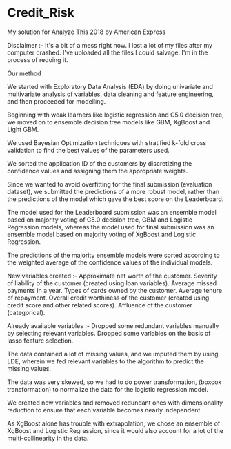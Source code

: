 # Credit_Risk
My solution for Analyze This 2018 by American Express

Disclaimer :- It's a bit of a mess right now. I lost a lot of my files after my computer crashed. I've uploaded all the files I could salvage. I'm in the process of redoing it.

Our method

We started with Exploratory Data Analysis (EDA) by doing univariate and multivariate analysis of variables, data cleaning and feature engineering, and then proceeded for modelling.

Beginning with weak learners like logistic regression and C5.0 decision tree, we moved on to ensemble decision tree models like GBM, XgBoost and Light GBM.

We used  Bayesian Optimization techniques with stratified k-fold cross validation to find the best values of the parameters used.

We sorted the application ID of the customers by discretizing the confidence values and assigning them the appropriate weights.

Since we wanted to avoid overfitting for the final submission (evaluation dataset), we submitted the predictions of a more robust model, rather than the predictions of the model which gave the best score on the Leaderboard.

The model used for the Leaderboard submission was an ensemble model based on majority voting of C5.0 decision tree, GBM and Logistic Regression models, whereas the model used for final submission was an ensemble model based on majority voting of XgBoost and Logistic Regression.

The predictions of the majority ensemble models were sorted according to the weighted average of the confidence values of the individual models.

New variables created :-
Approximate net worth of the customer.
Severity of liability of the customer (created using loan variables).
Average missed payments in a year.
Types of cards owned by the customer.
Average tenure of repayment.
Overall credit worthiness of the customer (created using credit score and other related scores).
Affluence of the customer (categorical).

Already available variables :-
Dropped some redundant variables manually by selecting relevant variables.
Dropped some variables on the basis of lasso feature selection.

The data contained a lot of missing values, and we imputed them by using LDE, wherein we fed relevant variables to the algorithm to predict the missing values.

The data was very skewed, so we had to do power transformation, (boxcox transformation) to normalize the data for the logistic regression model.

We created new variables and removed redundant ones with dimensionality reduction to ensure that each variable becomes nearly independent.

As XgBoost alone has trouble with extrapolation, we chose an ensemble of XgBoost and Logistic Regression, since it would also account for a lot of the multi-collinearity in the data.

